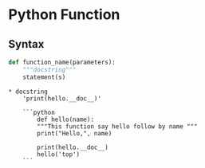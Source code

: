 # Python Function
## Syntax
```python
def function_name(parameters):
    """docstring"""
    statement(s)
```

    * docstring
        'print(hello.__doc__)'
        
        ```python
            def hello(name):
            """This function say hello follow by name """
            print("Hello,", name)
    
            print(hello.__doc__)
            hello('top')
        ```